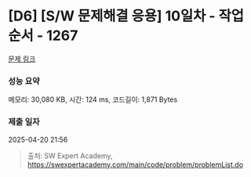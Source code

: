 # [D6] [S/W 문제해결 응용] 10일차 - 작업순서 - 1267 

[문제 링크](https://swexpertacademy.com/main/code/problem/problemDetail.do?contestProbId=AV18TrIqIwUCFAZN) 

### 성능 요약

메모리: 30,080 KB, 시간: 124 ms, 코드길이: 1,871 Bytes

### 제출 일자

2025-04-20 21:56



> 출처: SW Expert Academy, https://swexpertacademy.com/main/code/problem/problemList.do